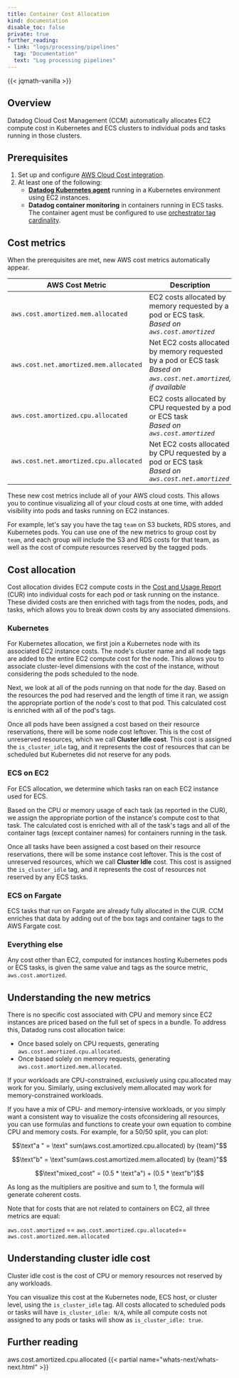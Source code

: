 ```yaml
---
title: Container Cost Allocation
kind: documentation
disable_toc: false
private: true
further_reading:
- link: "logs/processing/pipelines"
  tag: "Documentation"
  text: "Log processing pipelines"
---
```


{{< jqmath-vanilla >}}

## Overview

Datadog Cloud Cost Management (CCM) automatically allocates EC2 compute cost in Kubernetes and ECS clusters to individual pods and tasks running in those clusters.

## Prerequisites

1. Set up and configure [AWS Cloud Cost integration][1].
1. At least one of the following:
    - [**Datadog Kubernetes agent**][2] running in a Kubernetes environment using EC2 instances. 
    - **Datadog container monitoring** in containers running in ECS tasks. The container agent must be configured to use [orchestrator tag cardinality][3].

## Cost metrics

When the prerequisites are met, new AWS cost metrics automatically appear.

| AWS Cost Metric                    | Description    |
| ---                                | ----------- | 
| `aws.cost.amortized.mem.allocated`   | EC2 costs allocated by memory requested by a pod or ECS task. <br> *Based on `aws.cost.amortized`* | 
| `aws.cost.net.amortized.mem.allocated` | Net EC2 costs allocated by memory requested by a pod or ECS task <br> *Based on `aws.cost.net.amortized`, if available* |
| `aws.cost.amortized.cpu.allocated` | EC2 costs allocated by CPU requested by a pod or ECS task <br> *Based on `aws.cost.amortized`* |
| `aws.cost.net.amortized.cpu.allocated` | Net EC2 costs allocated by CPU requested by a pod or ECS task <br> *Based on `aws.cost.net.amortized`* |

These new cost metrics include all of your AWS cloud costs. This allows you to continue visualizing all of your cloud costs at one time, with added visibility into pods and tasks running on EC2 instances.

For example, let's say you have the tag `team` on S3 buckets, RDS stores, and Kubernetes pods. You can use one of the new metrics to group cost by `team`, and each group will include the S3 and RDS costs for that team, as well as the cost of compute resources reserved by the tagged pods.

## Cost allocation

Cost allocation divides EC2 compute costs in the [Cost and Usage Report][4] (CUR) into individual costs for each pod or task running on the instance. These divided costs are then enriched with tags from the nodes, pods, and tasks, which allows you to break down costs by any associated dimensions.

### Kubernetes

For Kubernetes allocation, we first join a Kubernetes node with its associated EC2 instance costs. The node's cluster name and all node tags are added to the entire EC2 compute cost for the node. This allows you to associate cluster-level dimensions with the cost of the instance, without considering the pods scheduled to the node.

Next, we look at all of the pods running on that node for the day. Based on the resources the pod had reserved and the length of time it ran, we assign the appropriate portion of the node's cost to that pod. This calculated cost is enriched with all of the pod's tags.

Once all pods have been assigned a cost based on their resource reservations, there will be some node cost leftover. This is the cost of unreserved resources, which we call **Cluster Idle cost**. This cost is assigned the `is_cluster_idle` tag, and it represents the cost of resources that can be scheduled but Kubernetes did not reserve for any pods.

### ECS on EC2

For ECS allocation, we determine which tasks ran on each EC2 instance used for ECS.

Based on the CPU or memory usage of each task (as reported in the CUR), we assign the appropriate portion of the instance's compute cost to that task. The calculated cost is enriched with all of the task's tags and all of the container tags (except container names) for containers running in the task.

Once all tasks have been assigned a cost based on their resource reservations, there will be some instance cost leftover. This is the cost of unreserved resources, which we call **Cluster Idle** cost. This cost is assigned the `is_cluster_idle` tag, and it represents the cost of resources not reserved by any ECS tasks.


### ECS on Fargate

ECS tasks that run on Fargate are already fully allocated in the CUR. CCM enriches that data by adding out of the box tags and container tags to the AWS Fargate cost.

### Everything else

Any cost other than EC2, computed for instances hosting Kubernetes pods or ECS tasks, is given the same value and tags as the source metric, `aws.cost.amortized`.

## Understanding the new metrics

There is no specific cost associated with CPU and memory since EC2 instances are priced based on the full set of specs in a bundle. To address this, Datadog runs cost allocation twice:
  - Once based solely on CPU requests, generating `aws.cost.amortized.cpu.allocated`.
  - Once based solely on memory requests, generating `aws.cost.amortized.mem.allocated`.

If your workloads are CPU-constrained, exclusively using cpu.allocated may work for you. Similarly, using exclusively mem.allocated may work for memory-constrained workloads.

If you have a mix of CPU- and memory-intensive workloads, or you simply want a consistent way to visualize the costs ofconsidering all resources, you can use formulas and functions to create your own equation to combine CPU and memory costs. For example, for a 50/50 split, you can plot:

$$\text"a " = \text" sum(aws.cost.amortized.cpu.allocated) by {team}"$$

$$\text"b" = \text"sum(aws.cost.amortized.mem.allocated) by {team}"$$

$$\text"mixed_cost" = (0.5 * \text"a") + (0.5 * \text"b")$$

As long as the multipliers are positive and sum to 1, the formula will generate coherent costs.

Note that for costs that are not related to containers on EC2, all three metrics are equal:

`aws.cost.amortized` == `aws.cost.amortized.cpu.allocated`== `aws.cost.amortized.mem.allocated`

## Understanding cluster idle cost

Cluster idle cost is the cost of CPU or memory resources not reserved by any workloads.

You can visualize this cost at the Kubernetes node, ECS host, or cluster level, using the `is_cluster_idle` tag. All costs allocated to scheduled pods or tasks will have `is_cluster_idle: N/A`, while all compute costs not assigned to any pods or tasks will show as `is_cluster_idle: true`.


## Further reading
aws.cost.amortized.cpu.allocated
{{< partial name="whats-next/whats-next.html" >}}

[1]: https://app.datadoghq.com/cost/setup
[2]: /containers/kubernetes/installation/?tab=operator
[3]: /getting_started/tagging/assigning_tags/?tab=containerizedenvironments#tags-cardinality
[4]: https://docs.aws.amazon.com/cur/latest/userguide/what-is-cur.html
